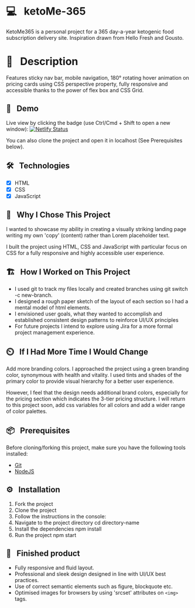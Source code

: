 # 💻  &nbsp; ketoMe-365
KetoMe365 is a personal project for a 365 day-a-year ketogenic food subscription delivery site. Inspiration drawn from Hello Fresh and Gousto.

# 📖  &nbsp; Description 

Features sticky nav bar, mobile navigation, 180° rotating hover animation on pricing cards using CSS perspective property, fully responsive and accessible thanks to the power of flex box and CSS Grid. 

## 🔗  &nbsp; Demo

Live view by clicking the badge (use Ctrl/Cmd + Shift to open a new window): [![Netlify Status](https://api.netlify.com/api/v1/badges/f9a7f8d3-58ca-44ed-a038-ae8d2efd31a5/deploy-status)](https://ketome365.netlify.app/)

You can also clone the project and open it in localhost (See Prerequisites below).

## 🛠  &nbsp; Technologies
- [x] HTML
- [x] CSS
- [x] JavaScript

## 🎱  &nbsp; Why I Chose This Project
I wanted to showcase my ability in creating a visually striking landing page writing my own 'copy' (content) rather than Lorem placeholder text.

I built the project using HTML, CSS and JavaScript with particular focus on CSS for a fully responsive and highly accessible
user experience. 

## 🏗️  &nbsp; How I Worked on This Project
- I used git to track my files locally and created branches using git switch -c new-branch.
- I designed a rough paper sketch of the layout of each section so I had a mental model of html elements.
- I envisioned user goals, what they wanted to accomplish and established consistent design patterns to reinforce UI/UX principles
- For future projects I intend to explore using Jira for a more formal project management experience. 

## ⏲️  &nbsp; If I Had More Time I Would Change

Add more branding colors. I approached the project using a green branding color, synonymous with health and vitality. I used tints and
shades of the primary color to provide visual hierarchy for a better user experience. 

However, I feel that the design needs additional brand colors, especially for the pricing section which indicates the 3-tier pricing structure. I will return to this project soon, add css variables for all colors and add a wider range of color palettes. 

## 📦  &nbsp; Prerequisites

Before cloning/forking this project, make sure you have the following tools installed:

- [Git](https://git-scm.com/downloads)
- [NodeJS](https://nodejs.org/en/download/)

## ⚙️  &nbsp; Installation

1. Fork the project
2. Clone the project
3. Follow the instructions in the console:
4. Navigate to the project directory cd directory-name
5. Install the dependencies npm install
6. Run the project npm start

## 🏁  &nbsp; Finished product

- Fully responsive and fluid layout.
- Professional and sleek design designed in line with UI/UX best practices. 
- Use of correct semantic elements such as figure, blockquote etc.
- Optimised images for browsers by using 'srcset' attributes on `<img>` tags.
